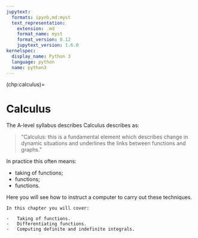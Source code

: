```yaml
---
jupytext:
  formats: ipynb,md:myst
  text_representation:
    extension: .md
    format_name: myst
    format_version: 0.12
    jupytext_version: 1.6.0
kernelspec:
  display_name: Python 3
  language: python
  name: python3
---
```


(chp:calculus)=

# Calculus

The A-level syllabus describes Calculus describes as:

> "Calculus: this is a fundamental element which describes change in
> dynamic situations and underlines the links between functions and
> graphs."

In practice this often means:

- taking of functions;
- functions;
- functions.

Here you will see how to instruct a computer to carry out these
techniques.

```{important}
In this chapter you will cover:

-   Taking of functions.
-   Differentiating functions.
-   Computing definite and indefinite integrals.
```
